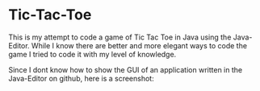 Tic-Tac-Toe
===========

This is my attempt to code a game of Tic Tac Toe in Java using the Java-Editor.
While I know there are better and more elegant ways to code the game I tried to code it with my level of knowledge.

Since I dont know how to show the GUI of an application written in the Java-Editor on github, here is a screenshot:
